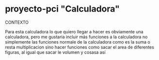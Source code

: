 # proyecto-pci "Calculadora"

CONTEXTO

Para esta calculadora lo que quiero llegar a hacer es obviamente una calculadora, pero me gustaria incluir más funciones a la calculadora no simplemente las funciones normale de la calculadora como es la suma o resta multiplicacion sino hacer funciones como sacar el area de diferentes figuras, al igual que sacar le volumen y cosasa así




